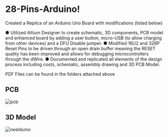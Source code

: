 # 28-Pins-Arduino!
Created a Replica of an Arduino Uno Board with modifications (listed below)

●	Utilized Altium Designer to create schematic, 3D components, PCB model and enhanced board by adding a user button, micro-USB (to allow charging from other devices) and a DFU Disable jumper.
●	Modified 16U2 and 328P Reset Pins to be driven through an open drain buffer meaning the RESET quality has been improved and allows for debugging microcontrollers through the dWire. 
●	Documented and replicated all elements of the design process including costs, schematic, assembly drawing and 3D PCB Model. 

PDF Files can be found in the folders attached above

## PCB
![pcb](https://user-images.githubusercontent.com/85001440/153772685-8ba2ae11-507e-413b-a6c7-8df8225b3f37.png)
## 3D Model
![neelduino](https://user-images.githubusercontent.com/85001440/153772691-72254d56-cb7f-4d0f-9085-741ff6170f6a.png)
